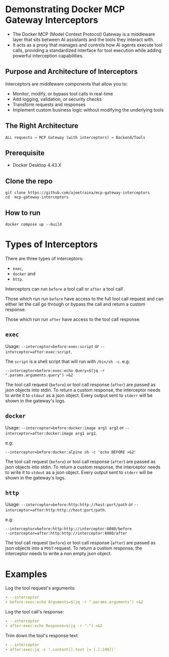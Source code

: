# Demonstrating Docker MCP Gateway Interceptors

- The Docker MCP (Model Context Protocol) Gateway is a middleware layer that sits between AI assistants and the tools they interact with. 
- It acts as a proxy that manages and controls how AI agents execute tool calls, providing a standardized interface for tool execution while adding powerful interception capabilities.

## Purpose and Architecture of Interceptors

Interceptors are middleware components that allow you to:

- Monitor, modify, or bypass tool calls in real-time
- Add logging, validation, or security checks
- Transform requests and responses
- Implement custom business logic without modifying the underlying tools


## The Right Architecture

```
ALL requests → MCP Gateway (with interceptors) → Backend/Tools
```

## Prerequisite

- Docker Desktop 4.43.X

## Clone the repo

```console
git clone https://github.com/ajeetraina/mcp-gateway-interceptors
cd  mcp-gateway-interceptors
```

## How to run

```console
docker compose up --build
```

# Types of Interceptors

There are three types of interceptors:
- `exec`, 
- `docker` and 
- `http`.

Interceptors can run `before` a tool call or `after` a tool call`.

Those which run run `before` have access to the full tool call request and
can either let the call go through or bypass the call and return a custom response.

Those which run run `after` have access to the tool call response.

## `exec`

Usage: `--interceptor=before:exec:script` or `--interceptor=after:exec:script`.

The `script` is a shell script that will run with `/bin/sh -c`. e.g:

```
--interceptor=before:exec:echo Query=$(jq -r ".params.arguments.query") >&2
```

The tool call request (`before`) or tool call response (`after`) are passed as json objects into stdin.
To return a custom response, the interceptor needs to write it to `stdout` as a json object.
Every output sent to `stderr` will be shown in the gateway's logs.

## `docker`

Usage: `--interceptor=before:docker:image arg1 arg2` or `--interceptor=after:docker:image arg1 arg2`.

e.g:

```
--interceptor=before:docker:alpine sh -c 'echo BEFORE >&2'
```

The tool call request (`before`) or tool call response (`after`) are passed as json objects into stdin.
To return a custom response, the interceptor needs to write it to `stdout` as a json object.
Every output sent to `stderr` will be shown in the gateway's logs.

## `http`

Usage: `--interceptor=before:http:http://host:port/path` or `--interceptor=after:http:http://host:port/path`.

e.g:

```
--interceptor=before:http:http://interceptor:8080/before
--interceptor=after:http:http://interceptor:8080/after
```

The tool call request (`before`) or tool call response (`after`) are passed as json objects into a `POST` request.
To return a custom response, the interceptor needs to write a non empty json object.

# Examples

Log the tool request's arguments:

```yaml
- --interceptor
- before:exec:echo Arguments=$(jq -r ".params.arguments") >&2
```

Log the tool call's response:

```yaml
- --interceptor
- after:exec:echo Response=$(jq -r ".") >&2
```

Trim down the tool's response text:

```yaml
- --interceptor
- after:exec:jq -c '.content[].text |= (.[:100])'
```

